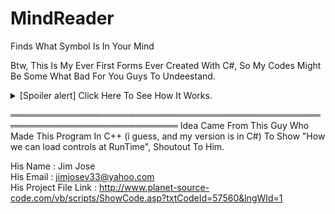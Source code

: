 # MindReader
Finds What Symbol Is In Your Mind

Btw, This Is My Ever First Forms Ever Created With C#, So My Codes Might Be Some What Bad For You Guys To Undeestand.

<details>
  <summary>[Spoiler alert] Click Here To See How It Works.</summary>
  <details>
    <summary>[Spoiler alert]It's Simpler Than You Think It Is.</summary>
    How This Program Work Is Simple, When A Number Is Reduced/Subtracted By It's Own Digits, It Always Comes To A Fixed Number Which Is Mutiple Of Nine, Hence No Matter What Number You Use, It Will Be Always Mutiple Of Nine. This Program Just Gives Random Symbols To All Numbers And The Same Symbol To The Number Which Are Mutiple Of 9. That's All Lol. ;)
  </details>
</details>

═════════════════════════════════════════════════════════════════════════════
Idea Came From This Guy Who Made This Program In C++ (i guess, and my version is in C#) To Show "How we can load controls at RunTime", Shoutout To Him.<br>

His Name : Jim Jose <br>
His  Email : jimjosev33@yahoo.com<br>
His Project File Link : http://www.planet-source-code.com/vb/scripts/ShowCode.asp?txtCodeId=57560&lngWId=1
